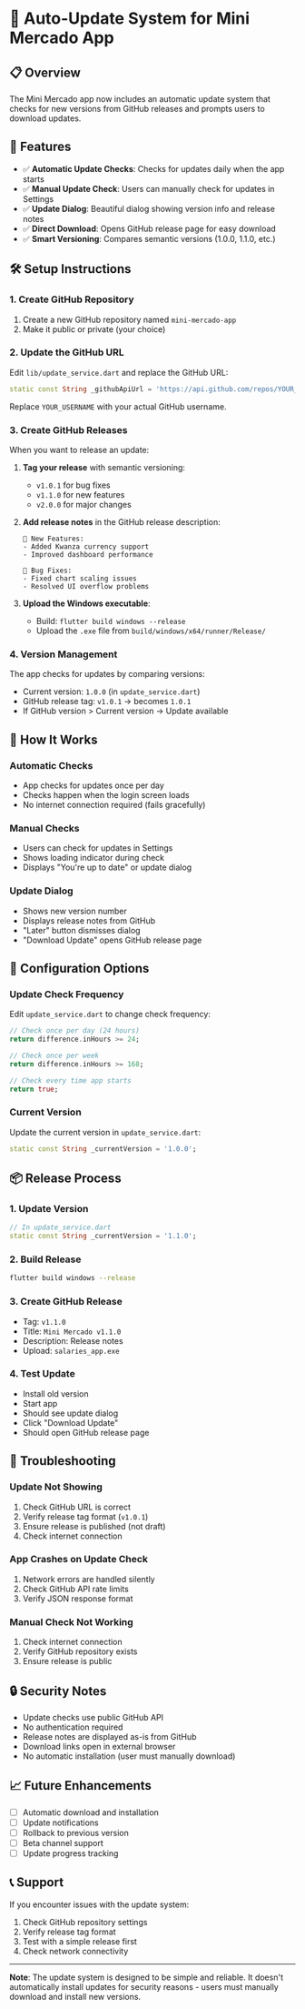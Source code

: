 # 🔄 Auto-Update System for Mini Mercado App

## 📋 Overview

The Mini Mercado app now includes an automatic update system that checks for new versions from GitHub releases and prompts users to download updates.

## 🚀 Features

- ✅ **Automatic Update Checks**: Checks for updates daily when the app starts
- ✅ **Manual Update Check**: Users can manually check for updates in Settings
- ✅ **Update Dialog**: Beautiful dialog showing version info and release notes
- ✅ **Direct Download**: Opens GitHub release page for easy download
- ✅ **Smart Versioning**: Compares semantic versions (1.0.0, 1.1.0, etc.)

## 🛠️ Setup Instructions

### 1. Create GitHub Repository

1. Create a new GitHub repository named `mini-mercado-app`
2. Make it public or private (your choice)

### 2. Update the GitHub URL

Edit `lib/update_service.dart` and replace the GitHub URL:

```dart
static const String _githubApiUrl = 'https://api.github.com/repos/YOUR_USERNAME/mini-mercado-app/releases/latest';
```

Replace `YOUR_USERNAME` with your actual GitHub username.

### 3. Create GitHub Releases

When you want to release an update:

1. **Tag your release** with semantic versioning:
   - `v1.0.1` for bug fixes
   - `v1.1.0` for new features
   - `v2.0.0` for major changes

2. **Add release notes** in the GitHub release description:
   ```
   🎉 New Features:
   - Added Kwanza currency support
   - Improved dashboard performance
   
   🐛 Bug Fixes:
   - Fixed chart scaling issues
   - Resolved UI overflow problems
   ```

3. **Upload the Windows executable**:
   - Build: `flutter build windows --release`
   - Upload the `.exe` file from `build/windows/x64/runner/Release/`

### 4. Version Management

The app checks for updates by comparing versions:
- Current version: `1.0.0` (in `update_service.dart`)
- GitHub release tag: `v1.0.1` → becomes `1.0.1`
- If GitHub version > Current version → Update available

## 📱 How It Works

### Automatic Checks
- App checks for updates once per day
- Checks happen when the login screen loads
- No internet connection required (fails gracefully)

### Manual Checks
- Users can check for updates in Settings
- Shows loading indicator during check
- Displays "You're up to date" or update dialog

### Update Dialog
- Shows new version number
- Displays release notes from GitHub
- "Later" button dismisses dialog
- "Download Update" opens GitHub release page

## 🔧 Configuration Options

### Update Check Frequency
Edit `update_service.dart` to change check frequency:

```dart
// Check once per day (24 hours)
return difference.inHours >= 24;

// Check once per week
return difference.inHours >= 168;

// Check every time app starts
return true;
```

### Current Version
Update the current version in `update_service.dart`:

```dart
static const String _currentVersion = '1.0.0';
```

## 📦 Release Process

### 1. Update Version
```dart
// In update_service.dart
static const String _currentVersion = '1.1.0';
```

### 2. Build Release
```bash
flutter build windows --release
```

### 3. Create GitHub Release
- Tag: `v1.1.0`
- Title: `Mini Mercado v1.1.0`
- Description: Release notes
- Upload: `salaries_app.exe`

### 4. Test Update
- Install old version
- Start app
- Should see update dialog
- Click "Download Update"
- Should open GitHub release page

## 🐛 Troubleshooting

### Update Not Showing
1. Check GitHub URL is correct
2. Verify release tag format (`v1.0.1`)
3. Ensure release is published (not draft)
4. Check internet connection

### App Crashes on Update Check
1. Network errors are handled silently
2. Check GitHub API rate limits
3. Verify JSON response format

### Manual Check Not Working
1. Check internet connection
2. Verify GitHub repository exists
3. Ensure release is public

## 🔒 Security Notes

- Update checks use public GitHub API
- No authentication required
- Release notes are displayed as-is from GitHub
- Download links open in external browser
- No automatic installation (user must manually download)

## 📈 Future Enhancements

- [ ] Automatic download and installation
- [ ] Update notifications
- [ ] Rollback to previous version
- [ ] Beta channel support
- [ ] Update progress tracking

## 📞 Support

If you encounter issues with the update system:
1. Check GitHub repository settings
2. Verify release tag format
3. Test with a simple release first
4. Check network connectivity

---

**Note**: The update system is designed to be simple and reliable. It doesn't automatically install updates for security reasons - users must manually download and install new versions. 